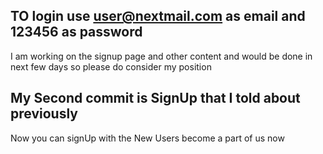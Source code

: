 ## TO login use user@nextmail.com as email and 123456 as password 
I am working on the signup page and other content and would be done in next few days so please do consider my position 

## My Second commit is SignUp that I told about previously 
Now you can signUp with the New Users become a part of us now
